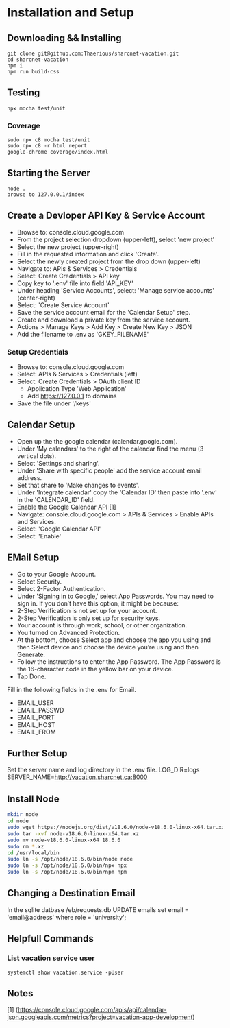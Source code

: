 # Installation and Setup

## Downloading && Installing

    git clone git@github.com:Thaerious/sharcnet-vacation.git
    cd sharcnet-vacation
    npm i
    npm run build-css

## Testing
    npx mocha test/unit

### Coverage
    sudo npx c8 mocha test/unit
    sudo npx c8 -r html report
    google-chrome coverage/index.html

## Starting the Server
    node .
    browse to 127.0.0.1/index

## Create a Devloper API Key & Service Account

* Browse to: console.cloud.google.com
* From the project selection dropdown (upper-left), select 'new project'
* Select the new project (upper-right)
* Fill in the requested information and click 'Create'.
* Select the newly created project from the drop down (upper-left)
* Navigate to: APIs & Services > Credentials
* Select: Create Credentials > API key
* Copy key to '.env' file into field 'API_KEY'
* Under heading 'Service Accounts', select: 'Manage service accounts' (center-right)
* Select: 'Create Service Account'
* Save the service account email for the 'Calendar Setup' step.
* Create and download a private key from the service account.
* Actions > Manage Keys > Add Key > Create New Key > JSON
* Add the filename to .env as 'GKEY_FILENAME'

### Setup Credentials
* Browse to: console.cloud.google.com
* Select: APIs & Services > Credentials (left)
* Select: Create Credentials > OAuth client ID
  * Application Type 'Web Application'
  * Add https://127.0.0.1 to domains
* Save the file under '/keys'

## Calendar Setup

* Open up the the google calendar (calendar.google.com).
* Under 'My calendars' to the right of the calendar find the menu (3 vertical dots).
* Select 'Settings and sharing'.
* Under 'Share with specific people' add the service account email address.
* Set that share to 'Make changes to events'.
* Under 'Integrate calendar' copy the 'Calendar ID' then paste into '.env' in the 'CALENDAR_ID' field.
* Enable the Google Calendar API [1]
* Navigate: console.cloud.google.com > APIs & Services > Enable APIs and Services.
* Select: 'Google Calendar API'
* Select: 'Enable'

## EMail Setup

* Go to your Google Account.
* Select Security.
* Select 2-Factor Authentication.
* Under 'Signing in to Google,' select App Passwords. You may need to sign in. If you don’t have this option, it might be because:
* 2-Step Verification is not set up for your account.
* 2-Step Verification is only set up for security keys.
* Your account is through work, school, or other organization.
* You turned on Advanced Protection.
* At the bottom, choose Select app and choose the app you using and then Select device and choose the device you’re using and then Generate.
* Follow the instructions to enter the App Password. The App Password is the 16-character code in the yellow bar on your device.
* Tap Done.

Fill in the following fields in the .env for Email.
- EMAIL_USER
- EMAIL_PASSWD
- EMAIL_PORT
- EMAIL_HOST
- EMAIL_FROM

## Further Setup

Set the server name and log directory in the .env file.
LOG_DIR=logs
SERVER_NAME=http://vacation.sharcnet.ca:8000

## Install Node

```bash
mkdir node
cd node
sudo wget https://nodejs.org/dist/v18.6.0/node-v18.6.0-linux-x64.tar.xz
sudo tar -xvf node-v18.6.0-linux-x64.tar.xz
sudo mv node-v18.6.0-linux-x64 18.6.0
sudo rm *.xz
cd /usr/local/bin
sudo ln -s /opt/node/18.6.0/bin/node node
sudo ln -s /opt/node/18.6.0/bin/npx npx
sudo ln -s /opt/node/18.6.0/bin/npm npm
```

## Changing a Destination Email

In the sqlite datbase /eb/requests.db
UPDATE emails set email = 'email@address' where role = 'university';

## Helpfull Commands
### List vacation service user
``systemctl show vacation.service -pUser``

## Notes

[1] (https://console.cloud.google.com/apis/api/calendar-json.googleapis.com/metrics?project=vacation-app-development)
